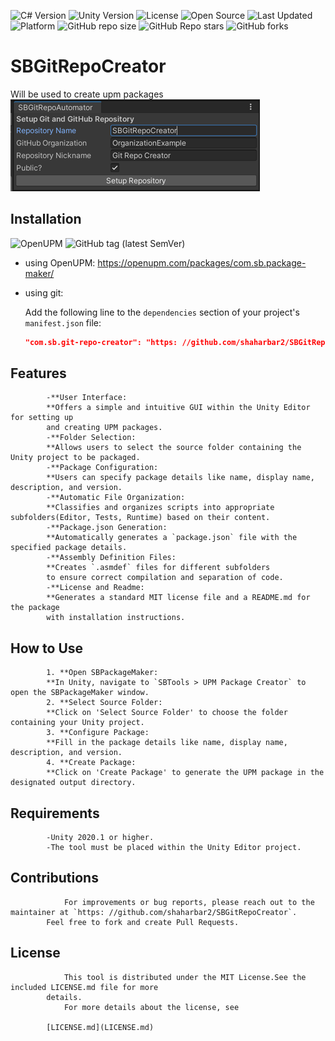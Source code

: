 
![C# Version](https://img.shields.io/badge/C%23-8.0-blue.svg)
![Unity Version](https://img.shields.io/badge/Unity-2020.1+-blue.svg)
![License](https://img.shields.io/badge/license-MIT-green.svg)
![Open Source](https://img.shields.io/badge/Open%20Source-%E2%9C%93-brightgreen.svg)
![Last Updated](https://img.shields.io/badge/last%20updated-2023-12-02-lightgrey.svg)
![Platform](https://img.shields.io/badge/platform-Unity%20Editor-lightgrey.svg)
![GitHub repo size](https://img.shields.io/github/repo-size/shaharbar2/SBGitRepoCreator)
![GitHub Repo stars](https://img.shields.io/github/stars/shaharbar2/SBGitRepoCreator?style=social)
![GitHub forks](https://img.shields.io/github/forks/shaharbar2/SBGitRepoCreator?style=social)

# SBGitRepoCreator

Will be used to create upm packages
![img.png](img.png)
## Installation
![OpenUPM](https://img.shields.io/badge/UPM-1.0.0-blue.svg)
![GitHub tag (latest SemVer)](https://img.shields.io/github/tag/shaharbar2/SBGitRepoCreator?label=latest%20release)
- using OpenUPM: https://openupm.com/packages/com.sb.package-maker/
- using git:

  Add the following line to the `dependencies` section of your project's `manifest.json` file:
  ```json 
  "com.sb.git-repo-creator": "https: //github.com/shaharbar2/SBGitRepoCreator.git?path=/Packages/com.sb.git-repo-creator#main"

## Features

            -**User Interface:
            **Offers a simple and intuitive GUI within the Unity Editor for setting up
            and creating UPM packages.
            -**Folder Selection:
            **Allows users to select the source folder containing the Unity project to be packaged.
            -**Package Configuration:
            **Users can specify package details like name, display name, description, and version.
            -**Automatic File Organization:
            **Classifies and organizes scripts into appropriate subfolders(Editor, Tests, Runtime) based on their content.
            -**Package.json Generation:
            **Automatically generates a `package.json` file with the specified package details.
            -**Assembly Definition Files:
            **Creates `.asmdef` files for different subfolders
            to ensure correct compilation and separation of code.
            -**License and Readme:
            **Generates a standard MIT license file and a README.md for the package
            with installation instructions.

## How to Use

            1. **Open SBPackageMaker:
            **In Unity, navigate to `SBTools > UPM Package Creator` to open the SBPackageMaker window.
            2. **Select Source Folder:
            **Click on 'Select Source Folder' to choose the folder containing your Unity project.
            3. **Configure Package:
            **Fill in the package details like name, display name, description, and version.
            4. **Create Package:
            **Click on 'Create Package' to generate the UPM package in the designated output directory.

## Requirements

            -Unity 2020.1 or higher.
            -The tool must be placed within the Unity Editor project.
## Contributions
                For improvements or bug reports, please reach out to the maintainer at `https: //github.com/shaharbar2/SBGitRepoCreator`.
            Feel free to fork and create Pull Requests.
## License
                This tool is distributed under the MIT License.See the included LICENSE.md file for more
            details.
                For more details about the license, see

            [LICENSE.md](LICENSE.md)